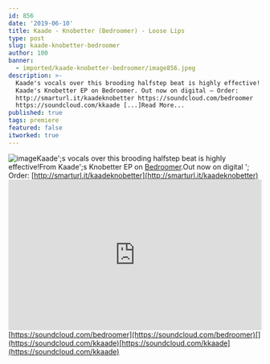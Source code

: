 ```yaml
---
id: 856
date: '2019-06-10'
title: Kaade - Knobetter (Bedroomer) - Loose Lips
type: post
slug: kaade-knobetter-bedroomer
author: 100
banner:
  - imported/kaade-knobetter-bedroomer/image856.jpeg
description: >-
  Kaade's vocals over this brooding halfstep beat is highly effective! From
  Kaade's Knobetter EP on Bedroomer. Out now on digital – Order:
  http://smarturl.it/kaadeknobetter https://soundcloud.com/bedroomer
  https://soundcloud.com/kkaade [...]Read More...
published: true
tags: premiere
featured: false
itworked: true
---
```

![image](../imported/kaade-knobetter-bedroomer/image856.jpeg)Kaade';s vocals over this brooding halfstep beat is highly effective!From Kaade';s Knobetter EP on [Bedroomer](https://bedroomer.bandcamp.com/).Out now on digital '; Order: [http://smarturl.it/kaadeknobetter](http://smarturl.it/kaadeknobetter)<iframe width='100%' height='300' scrolling='no' frameborder='no' allow='autoplay' src='https://w.soundcloud.com/player/?url=https%3A//api.soundcloud.com/tracks/634568046&color=%23ff5500&auto_play=false&hide_related=false&show_comments=true&show_user=true&show_reposts=false&show_teaser=true'></iframe>[](https://soundcloud.com/bedroomer)[https://soundcloud.com/bedroomer](https://soundcloud.com/bedroomer)[](https://soundcloud.com/kkaade)[https://soundcloud.com/kkaade](https://soundcloud.com/kkaade)